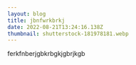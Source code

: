 ```yaml
---
layout: blog
title: jbnfwrkbrkj
date: 2022-08-21T13:24:16.138Z
thumbnail: shutterstock-181978181.webp
---
```

ferkfnberjgbkrbgkjgbrjkgb